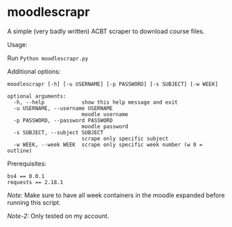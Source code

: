 # moodlescrapr
A simple (very badly written) ACBT scraper to download course files. 

Usage: 

Run `Python moodlescrapr.py` 

Additional options:

    moodlescrapr [-h] [-u USERNAME] [-p PASSWORD] [-s SUBJECT] [-w WEEK]
    
    optional arguments:
      -h, --help            show this help message and exit
      -u USERNAME, --username USERNAME
                            moodle username
      -p PASSWORD, --password PASSWORD
                            moodle password
      -s SUBJECT, --subject SUBJECT
                            scrape only specific subject
      -w WEEK, --week WEEK  scrape only specific week number (w 0 = outline)

Prerequisites: 

    bs4 == 0.0.1
    requests == 2.18.1

 *Note:*  Make sure to have all week containers in the moodle expanded before running this script. 

 
 *Note-2:*  Only tested on my account.